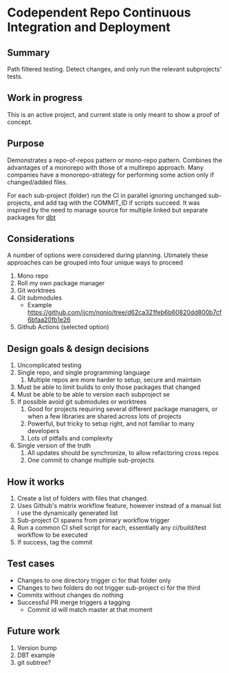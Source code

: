 #  Codependent Repo Continuous Integration and Deployment

## Summary
Path filtered testing. Detect changes, and only run the relevant subprojects' tests.

## Work in progress
This is an active project, and current state is only meant to show a proof of concept.

## Purpose
Demonstrates a repo-of-repos pattern or mono-repo pattern. Combines the advantages of a monorepo with those of a multirepo approach.  Many companies have a monorepo-strategy for performing some action only if changed/added files.

For each sub-project (folder) run the CI in parallel ignoring unchanged sub-projects, and add tag with the COMMIT_ID if scripts succeed. It was inspired by the need to manage source for multiple linked but separate packages for [dbt](https://github.com/dbt-labs/dbt-core)


## Considerations
A number of options were considered during planning. Utimately these approaches can be grouped into four unique ways to proceed
1. Mono repo 
1. Roll my own package manager
1. Git worktrees
1. Git submodules
   * Example https://github.com/jjcm/nonio/tree/d62ca321feb6b60820dd800b7cf6bfaa20fb1e26 
1. Github Actions (selected option)


## Design goals & design decisions
1. Uncomplicated testing
1. Single repo, and single programming language
   1. Multiple repos are more harder to setup, secure and maintain
1. Must be able to limit builds to only those packages that changed
1. Must be able to be able to version each subproject se
1. If possible avoid git submodules or worktrees
   1. Good for projects requiring several different package managers, or when a few libraries are shared across lots of projects
   1. Powerful, but tricky to setup right, and not familiar to many developers
   1. Lots of pitfalls and complexity 
1. Single version of the truth
   1. All updates should be synchronize, to allow refactoring cross repos
   1. One commit to change multiple sub-projects

## How it works
1. Create a list of folders with files that changed.
1. Uses Github's matrix workflow feature, however instead of a manual list I use the dynamically generated list
1. Sub-project CI spawns from primary workflow trigger
1. Run a common CI shell script for each, essentially any ci/build/test workflow to be executed
1. If success, tag the commit

## Test cases
- Changes to one directory trigger ci for that folder only
- Changes to two folders do not trigger sub-project ci for the third
- Commits without changes do nothing
- Successful PR merge triggers a tagging
  - Commit id will match master at that moment  


## Future work
1. Version bump
1. DBT example
1. git subtree?
